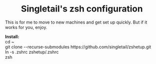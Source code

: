 <h1 align="center">
    Singletail's zsh configuration
</h1>

<p>This is for me to move to new machines and get set up quickly. But if it works for you, enjoy.</p>
<p>
    <b>Install:</b><br/>
	cd ~<br/>
	git clone --recurse-submodules https://github.com/singletail/zshetup.git<br/>
	ln -s .zshrc zshetup/.zshrc</br>
	zsh<br/>
</p>

